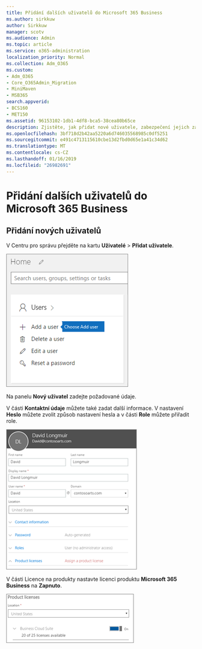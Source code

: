 ```yaml
---
title: Přidání dalších uživatelů do Microsoft 365 Business
ms.author: sirkkuw
author: Sirkkuw
manager: scotv
ms.audience: Admin
ms.topic: article
ms.service: o365-administration
localization_priority: Normal
ms.collection: Adm_O365
ms.custom:
- Adm_O365
- Core_O365Admin_Migration
- MiniMaven
- MSB365
search.appverid:
- BCS160
- MET150
ms.assetid: 96153102-1db1-4df8-bca5-38cea80b65ce
description: Zjistěte, jak přidat nové uživatele, zabezpečení jejich zařízení a přiřadit role v aplikaci Microsoft Business 365.
ms.openlocfilehash: 3bf718d2b42aa5220a6d746035568985c0df5251
ms.sourcegitcommit: e491c4713115610cbe13d2fbd0d65e1a41c34d62
ms.translationtype: MT
ms.contentlocale: cs-CZ
ms.lasthandoff: 01/16/2019
ms.locfileid: "26982691"
---
```

# <a name="add-additional-users-to-microsoft-365-business"></a>Přidání dalších uživatelů do Microsoft 365 Business

## <a name="add-new-users"></a>Přidání nových uživatelů

V Centru pro správu přejděte na kartu **Uživatelé** \> **Přidat uživatele**.
  
![Choose Add a user on the Users card in the admin center](media/55218f5b-899c-41cb-8486-8746fcef1748.png)
  
Na panelu **Nový uživatel** zadejte požadované údaje. 
  
V části **Kontaktní údaje** můžete také zadat další informace. V nastavení **Heslo** můžete zvolit způsob nastavení hesla a v části **Role** můžete přiřadit role.
  
![Enter user information in the New user card](media/f04d39ca-48be-4868-8330-8552a4754c8b.png)
  
V části Licence na produkty nastavte licenci produktu **Microsoft 365 Business** na **Zapnuto**.
  
![Set the license setting to On position](media/7404f7f7-93bc-44a3-9ffb-4208b5b17402.png)
  

  

